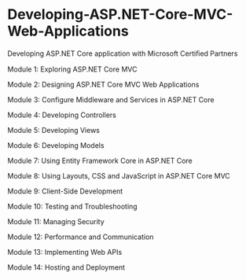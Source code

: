 # Developing-ASP.NET-Core-MVC-Web-Applications
Developing ASP.NET Core application with Microsoft Certiﬁed Partners

Module 1: Exploring ASP.NET Core MVC

Module 2: Designing ASP.NET Core MVC Web Applications

Module 3: Configure Middleware and Services in ASP.NET Core

Module 4: Developing Controllers

Module 5: Developing Views

Module 6: Developing Models

Module 7: Using Entity Framework Core in ASP.NET Core

Module 8: Using Layouts, CSS and JavaScript in ASP.NET Core MVC

Module 9: Client-Side Development

Module 10: Testing and Troubleshooting

Module 11: Managing Security

Module 12: Performance and Communication

Module 13: Implementing Web APIs

Module 14: Hosting and Deployment
